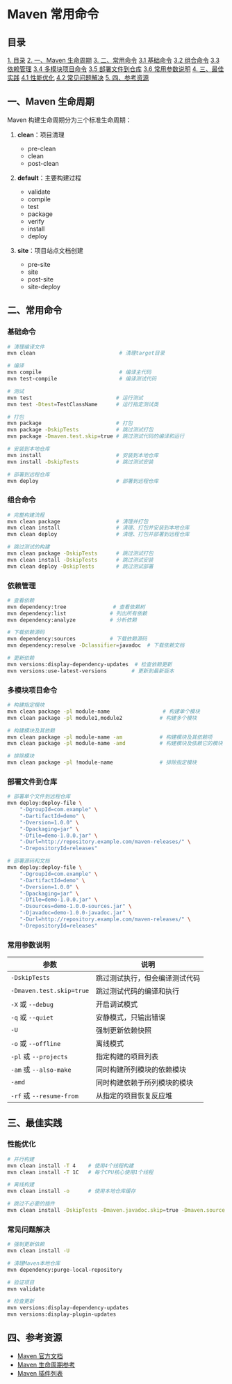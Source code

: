 # Maven 常用命令

## 目录
[1. 目录](#目录)
[2. 一、Maven 生命周期](#一maven-生命周期)
[3. 二、常用命令](#二常用命令)
    [3.1 基础命令](#基础命令)
    [3.2 组合命令](#组合命令)
    [3.3 依赖管理](#依赖管理)
    [3.4 多模块项目命令](#多模块项目命令)
    [3.5 部署文件到仓库](#部署文件到仓库)
    [3.6 常用参数说明](#常用参数说明)
[4. 三、最佳实践](#三最佳实践)
    [4.1 性能优化](#性能优化)
    [4.2 常见问题解决](#常见问题解决)
[5. 四、参考资源](#四参考资源)



## 一、Maven 生命周期

Maven 构建生命周期分为三个标准生命周期：

1. **clean**：项目清理
   - pre-clean
   - clean
   - post-clean

2. **default**：主要构建过程
   - validate
   - compile
   - test
   - package
   - verify
   - install
   - deploy

3. **site**：项目站点文档创建
   - pre-site
   - site
   - post-site
   - site-deploy

## 二、常用命令

### 基础命令

```bash
# 清理编译文件
mvn clean                           # 清理target目录

# 编译
mvn compile                         # 编译主代码
mvn test-compile                    # 编译测试代码

# 测试
mvn test                           # 运行测试
mvn test -Dtest=TestClassName      # 运行指定测试类

# 打包
mvn package                        # 打包
mvn package -DskipTests            # 跳过测试打包
mvn package -Dmaven.test.skip=true # 跳过测试代码的编译和运行

# 安装到本地仓库
mvn install                        # 安装到本地仓库
mvn install -DskipTests            # 跳过测试安装

# 部署到远程仓库
mvn deploy                         # 部署到远程仓库
```

### 组合命令

```bash
# 完整构建流程
mvn clean package                  # 清理并打包
mvn clean install                  # 清理、打包并安装到本地仓库
mvn clean deploy                   # 清理、打包并部署到远程仓库

# 跳过测试的构建
mvn clean package -DskipTests      # 跳过测试打包
mvn clean install -DskipTests      # 跳过测试安装
mvn clean deploy -DskipTests       # 跳过测试部署
```

### 依赖管理

```bash
# 查看依赖
mvn dependency:tree               # 查看依赖树
mvn dependency:list              # 列出所有依赖
mvn dependency:analyze           # 分析依赖

# 下载依赖源码
mvn dependency:sources           # 下载依赖源码
mvn dependency:resolve -Dclassifier=javadoc  # 下载依赖文档

# 更新依赖
mvn versions:display-dependency-updates  # 检查依赖更新
mvn versions:use-latest-versions        # 更新到最新版本
```

### 多模块项目命令

```bash
# 构建指定模块
mvn clean package -pl module-name                 # 构建单个模块
mvn clean package -pl module1,module2            # 构建多个模块

# 构建模块及其依赖
mvn clean package -pl module-name -am            # 构建模块及其依赖项
mvn clean package -pl module-name -amd           # 构建模块及依赖它的模块

# 排除模块
mvn clean package -pl !module-name               # 排除指定模块
```

### 部署文件到仓库

```bash
# 部署单个文件到远程仓库
mvn deploy:deploy-file \
    "-DgroupId=com.example" \
    "-DartifactId=demo" \
    "-Dversion=1.0.0" \
    "-Dpackaging=jar" \
    "-Dfile=demo-1.0.0.jar" \
    "-Durl=http://repository.example.com/maven-releases/" \
    "-DrepositoryId=releases"

# 部署源码和文档
mvn deploy:deploy-file \
    "-DgroupId=com.example" \
    "-DartifactId=demo" \
    "-Dversion=1.0.0" \
    "-Dpackaging=jar" \
    "-Dfile=demo-1.0.0.jar" \
    "-Dsources=demo-1.0.0-sources.jar" \
    "-Djavadoc=demo-1.0.0-javadoc.jar" \
    "-Durl=http://repository.example.com/maven-releases/" \
    "-DrepositoryId=releases"
```

### 常用参数说明

| 参数                      | 说明                                          |
|-------------------------|---------------------------------------------|
| `-DskipTests`           | 跳过测试执行，但会编译测试代码                          |
| `-Dmaven.test.skip=true`| 跳过测试代码的编译和执行                              |
| `-X` 或 `--debug`        | 开启调试模式                                     |
| `-q` 或 `--quiet`        | 安静模式，只输出错误                                |
| `-U`                    | 强制更新依赖快照                                  |
| `-o` 或 `--offline`      | 离线模式                                       |
| `-pl` 或 `--projects`    | 指定构建的项目列表                                 |
| `-am` 或 `--also-make`   | 同时构建所列模块的依赖模块                            |
| `-amd`                  | 同时构建依赖于所列模块的模块                           |
| `-rf` 或 `--resume-from` | 从指定的项目恢复反应堆                              |

## 三、最佳实践

### 性能优化

```bash
# 并行构建
mvn clean install -T 4    # 使用4个线程构建
mvn clean install -T 1C   # 每个CPU核心使用1个线程

# 离线构建
mvn clean install -o      # 使用本地仓库缓存

# 跳过不必要的插件
mvn clean install -DskipTests -Dmaven.javadoc.skip=true -Dmaven.source.skip=true
```

### 常见问题解决

```bash
# 强制更新依赖
mvn clean install -U

# 清理Maven本地仓库
mvn dependency:purge-local-repository

# 验证项目
mvn validate

# 检查更新
mvn versions:display-dependency-updates
mvn versions:display-plugin-updates
```

## 四、参考资源

- [Maven 官方文档](https://maven.apache.org/guides/index.html)
- [Maven 生命周期参考](https://maven.apache.org/guides/introduction/introduction-to-the-lifecycle.html)
- [Maven 插件列表](https://maven.apache.org/plugins/)
